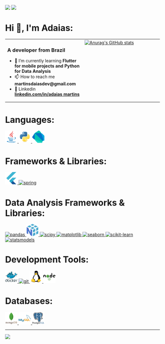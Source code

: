 <p float="left">
  <img src="https://user-images.githubusercontent.com/74038190/226190894-18e959ba-d458-4a94-ac44-790190f2a947.gif" width="435" />
  <img src="https://media3.giphy.com/media/v1.Y2lkPTc5MGI3NjExbGxwNTBzOXUycG1xMWQ1YzI2bmk2ZTlkdXY3M28zNmY2cTRldGNobyZlcD12MV9pbnRlcm5hbF9naWZfYnlfaWQmY3Q9Zw/vncgdgPWLwGRi/giphy.gif" width="325" /> 
</p>


# Hi 👋, I'm Adaias:

<table border="0">
 <tr>
    <td width="50%" valign="top">
      <h3 align="left">A developer from Brazil</h3>
      <ul>
        <li>🌱 I’m currently learning <strong>Flutter for mobile projects and Python for Data Analysis</strong></li>
        <li>📫 How to reach me <strong>martinsdaiasdev@gmail.com</strong></li>
        <li>🏢 Linkedin <strong><a href="https://www.linkedin.com/in/adaias-martins/">linkedin.com/in/adaias martins</a></strong></li>
      </ul>
    </td>
    <td width="50%" valign="top">
      <a href="https://github.com/adaiasmartins/github-readme-stats">
        <img src="https://github-readme-stats.vercel.app/api?username=adaiasmartins" alt="Anurag's GitHub stats" style="max-width: 100%;" />
      </a>
    </td>
 </tr>
</table>


# Languages:
<p align="left">
  <a href="https://www.java.com" target="_blank" rel="noreferrer"> <img src="https://raw.githubusercontent.com/devicons/devicon/master/icons/java/java-original.svg" alt="java" width="40" height="40"/> </a>
  <a href="https://www.python.org" target="_blank" rel="noreferrer"> <img src="https://raw.githubusercontent.com/devicons/devicon/master/icons/python/python-original.svg" alt="python" width="40" height="40"/> </a>
  <a href="https://dart.dev/" target="_blank" rel="noreferrer"> <img src="https://raw.githubusercontent.com/devicons/devicon/master/icons/dart/dart-original.svg" alt="dart" width="40" height="40"/> </a>
</p>

# Frameworks & Libraries:
  <a href="https://flutter.dev/" target="_blank" rel="noreferrer"> <img src="https://raw.githubusercontent.com/devicons/devicon/master/icons/flutter/flutter-original.svg" alt="flutter" width="40" height="40"/> </a>
  <a href="https://spring.io/" target="_blank" rel="noreferrer"> <img src="https://www.vectorlogo.zone/logos/springio/springio-icon.svg" alt="spring" width="40" height="40"/> </a>
</p>

# Data Analysis Frameworks & Libraries:
<p align="left">
  <a href="https://pandas.pydata.org/" target="_blank" rel="noreferrer"> <img src="https://pandas.pydata.org/static/img/pandas_mark.svg" alt="pandas" width="40" height="40"/> </a>
  <a href="https://numpy.org/" target="_blank" rel="noreferrer"> <img src="https://raw.githubusercontent.com/devicons/devicon/master/icons/numpy/numpy-original.svg" alt="numpy" width="40" height="40"/> </a>
  <a href="https://scipy.org/" target="_blank" rel="noreferrer"> <img src="https://www.scipy.org/_static/images/logo.png" alt="scipy" width="40" height="40"/> </a>
  <a href="https://matplotlib.org/" target="_blank" rel="noreferrer"> <img src="https://matplotlib.org/_static/images/logo2.svg" alt="matplotlib" width="40" height="40"/> </a>
  <a href="https://seaborn.pydata.org/" target="_blank" rel="noreferrer"> <img src="https://seaborn.pydata.org/_static/logo-wide-lightbg.svg" alt="seaborn" width="40" height="40"/> </a>
  <a href="https://scikit-learn.org/" target="_blank" rel="noreferrer"> <img src="https://upload.wikimedia.org/wikipedia/commons/0/05/Scikit_learn_logo_small.svg" alt="scikit-learn" width="40" height="40"/> </a>
  <a href="https://www.statsmodels.org/" target="_blank" rel="noreferrer"> <img src="https://www.statsmodels.org/stable/_images/statsmodels-logo-v2-horizontal.svg" alt="statsmodels" width="40" height="40"/> </a>
</p>


# Development Tools:
<p align="left">
  <a href="https://www.docker.com/" target="_blank" rel="noreferrer"> <img src="https://raw.githubusercontent.com/devicons/devicon/master/icons/docker/docker-original-wordmark.svg" alt="docker" width="40" height="40"/> </a>
  <a href="https://git-scm.com/" target="_blank" rel="noreferrer"> <img src="https://www.vectorlogo.zone/logos/git-scm/git-scm-icon.svg" alt="git" width="40" height="40"/> </a>
  <a href="https://www.linux.org/" target="_blank" rel="noreferrer"> <img src="https://raw.githubusercontent.com/devicons/devicon/master/icons/linux/linux-original.svg" alt="linux" width="40" height="40"/> </a>
  <a href="https://nodejs.org" target="_blank" rel="noreferrer"> <img src="https://raw.githubusercontent.com/devicons/devicon/master/icons/nodejs/nodejs-original-wordmark.svg" alt="nodejs" width="40" height="40"/> </a>
</p>

# Databases:
<p align="left">
  <a href="https://www.mongodb.com/" target="_blank" rel="noreferrer"> <img src="https://raw.githubusercontent.com/devicons/devicon/master/icons/mongodb/mongodb-original-wordmark.svg" alt="mongodb" width="40" height="40"/> </a>
  <a href="https://www.mysql.com/" target="_blank" rel="noreferrer"> <img src="https://raw.githubusercontent.com/devicons/devicon/master/icons/mysql/mysql-original-wordmark.svg" alt="mysql" width="40" height="40"/> </a>
  <a href="https://www.postgresql.org" target="_blank" rel="noreferrer"> <img src="https://raw.githubusercontent.com/devicons/devicon/master/icons/postgresql/postgresql-original-wordmark.svg" alt="postgresql" width="40" height="40"/> </a>
</p>

---
[![](https://visitcount.itsvg.in/api?id=AdaiasMartins&icon=0&color=0)](https://visitcount.itsvg.in)

<!-- Proudly created with GPRM ( https://gprm.itsvg.in ) -->
